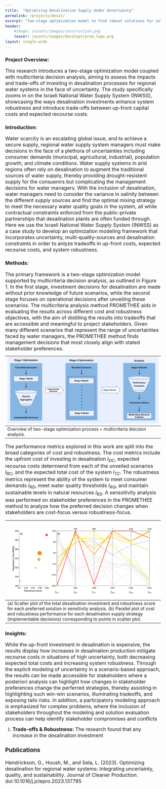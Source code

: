 ```yaml
---
title:  "Optimizing Desalination Supply Under Uncertainty"
permalink: /projects/desal/
excerpt: "Two-stage optimization model to find robust solutions for integrating desalination in regional water supply"
header:
    #image: /assets/images/construction.png
    teaser: /assets/images/desalopt/prom_logo.png
layout: single-wide
---
```

### Project Overview:
<font size="3">
This research introduces a two-stage optimization model coupled with multicriteria decision analysis, aiming to assess the impacts and trade-offs of investing in desalination processes for regional water systems in the face of uncertainty. The study specifically zooms in on the Israeli National Water Supply System (INWSS), showcasing the ways desalination investments enhance system robustness and introduce trade-offs between up-front capital costs and expected recourse costs.
</font>

### Introduction:
<font size="3">
Water scarcity is an escalating global issue, and to achieve a secure supply, regional water supply system managers must make decisions in the face of a plethora of uncertainties including consumer demands (municipal, agricultural, industrial), population growth, and climate conditions. Water supply systems in arid regions often rely on desalination to augment the traditional sources of water supply, thereby providing drought-resistent supply for the consuemrs but complicating the management decisions for water managers. With the inclusion of desalination, water managers need to consider the variance in salinity between the different supply sources and find the optimal mixing strategy to meet the necessary water quality goals in the system, all while contractual constraints enforced from the public-private partnerships that desalination plants are often funded through. Here we use the Israeli National Water Supply System (INWSS) as a case study to develop an optimization modeling framework that incorporates uncertainty, multi-quality-sources and desalination constraints in order to anlyze tradeoffs in up-front costs, expected recourse costs, and system robustness.
</font>

### Methods:
<font size="3">
The primary framework is a two-stage optimization model supported by multicriteria decision analysis, as outlined in Figure 1. In the first stage, investment decisions for desalination are made without prior knowledge of future scenarios, while the second stage focuses on operational decisions after unveiling these scenarios. The multicriteria analysis method PROMETHEE aids in evaluating the results across different cost and robustness objectives, with the aim of distilling the results into tradeoffs that are accessible and meaningful to project stakeholders. Given many different scenarios that represent the range of uncertainties faced by water managers, the PROMETHEE method finds management decisions that most closely align with stated stakeholder preferences. 
    
</font>

| ![Framework](/assets/images/desalopt/framework.png) |
|:--|
| Overview of two-stage optimization process + multicriteria deicsion analysis. |

<font size="3">

The performance metrics explored in this work are split into the broad categories of cost and robustness. The cost metrics include the upfront cost of investing in desalination $I_{DC}$, expected recourse costs determiend from each of the unveiled scenarios $I_{RC}$, and the expected total cost of the system $I_{TC}$. The robustness metrics represent the ability of the system to meet consumer demands $I_{RD}$, meet water quality thresholds $I_{RQ}$, and maintain sustainable levels in natural resources $I_{RS}$. A senssitivity analysis was performed on stakeholder preferences in the PROMETHEE method to analyze how the preferred decision changes when stakeholders are cost-focus versus robustness-focus.

</font>

| ![Parallel plot](/assets/images/desalopt/scatter_pplot.PNG) |
|:--|
| (a) Scatter plot of the total desalination investment and robustness score for each preferred solution in sensitivity analysis. (b) Parallel plot of cost and robustness performance for each desalination supply strategy (implementable decisions) corresponding to points in scatter plot. |

### Insights:
<font size="3">
While the up-front investment in desalination is expensive, the results display how increases in desalination production mitigate recourse costs in situations of high uncertainty, both decreasing expected total costs and increasing system robustness. Through the explicit modeling of uncertainty in a scenario-based approach, the results can be made accessible for stakeholders where a posteriori analysis can highlight how changes in stakeholder preferences change the perferred strategies, thereby assisting in highlighting such win-win scenarios, illuminating tradeoffs, and exposing tails risks. In addition, a participatory modeling approach is emphasized for complex problems, where the inclusion of stakeholders throughout the modeling and solution evaluation process can help identify stakeholder compromises and conflicts
</font>

1. **<font size="3">Trade-offs & Robustness:</font>** <font size="3">The research found that any increase in the desalination investment
### Publications
<font size="3">
Hendrickson, G., Housh, M., and Sela, L. (2023). Optimizing desalination for regional water systems: Integrating uncertainty, quality, and sustainability. Journal of Cleaner Production. doi:10.1016/j.jclepro.2023.137785
</font>

